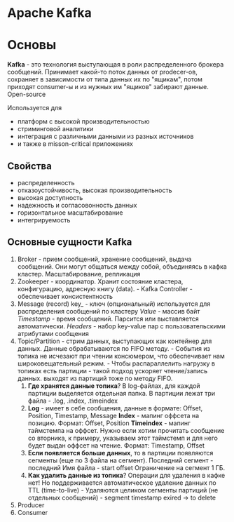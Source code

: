 # Apache Kafka
 # **Основы**
**Kafka** - это технология выступающая в роли распределенного брокера сообщений. Принимает какой-то поток данных от prodecer-ов, сохраняет в зависимости от типа данных их по "ящикам", потом приходят consumer-ы и из нужных им "ящиков" забирают данные. Open-source

Используется для
-   платформ с высокой производительностью
- стриминговой аналитики
- интеграция с различными данными из разных источников
-  и также в misson-critical приложениях

## **Свойства**
- распределенность
- отказоустойчивость, высокая производительность
- высокая доступность
- надежность и согласовонность данных
- горизонтальное масштабирование
- интегрируемость

## **Основные сущности Kafka**
1. Broker - прием сообщений, хранение сообщений, выдача сообщений. Они могут общаться между собой, объединяясь в кафка кластер. Масштабирование, репликация
2. Zookeeper - координатор. Хранит состояние кластера, конфигурацию, адресную книгу (data). - Kafka Controller - обеспечивает консистентность
3. Message (record) key_ - ключ (опциональный) используется для распределения сообщений по кластеру _Value_ - массив байт _Timestamp_ - время сообщений. Парсится или выставляется автоматически. _Headers -_ набор key-value пар с пользовательскими атрибутами сообщения
4.  Topic/Partition - стрим данных, выступающих как контейнер для данных. Данные обрабатываются по FIFO методу. - События из топика не исчезают при чтении консюмером, что обеспечивает нам широковещательный режим. - Чтобы распараллелить нагрузку в топиках есть партиции - такой подход ускоряет чтение/запись данных. выходят из партиций тоже по методу FIFO.
	1. **Где хранятся данные топика**? В log-файлах, для каждой партиции выделяется отдельная папка. В партиции лежат три файла - .log, .index, .timeindex
	2. **Log** - имеет в себе сообщения, данные в формате: Offset, Position, Timestamp, Message **Index** - мапинг оффсета на позицию. Формат: Offset, Position **Timeindex** - мапинг таймстемпа на оффсет. Нужно если хотим прочитать сообщение со вторника, к примеру, указываем этот таймстемп и для него будет выдан оффсет на чтение. Формат: Timestamp, Offset
	3. **Если появляется больше данных**, то в партиции появляются сегменты (еще по 3 файла на сегмент). Последний сегмент - последний Имя файла - start offset Ограничение на сегмент 1 ГБ.
	4. **Как удалить данные из топика**? Операции для удаления в кафке нет! Но поддерживается автоматическое удаление данных по TTL (time-to-live) - Удаляются целиком сегменты партиций (не отдельных сообщений) - segment timestamp exired -> to delete
5. Producer
6. Consumer
    


